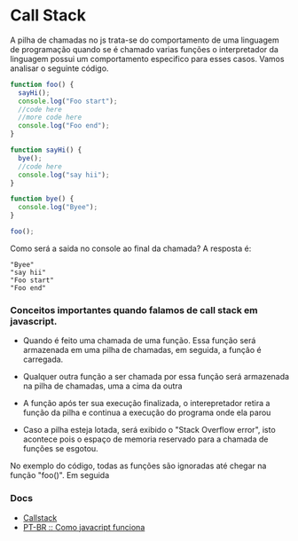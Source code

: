 # Call Stack

A pilha de chamadas no js trata-se do comportamento de uma linguagem de programação quando se é chamado varias funções o interpretador da linguagem possui um comportamento especifico para esses casos. Vamos analisar o seguinte código.

```js
function foo() {
  sayHi();
  console.log("Foo start");
  //code here
  //more code here
  console.log("Foo end");
}

function sayHi() {
  bye();
  //code here
  console.log("say hii");
}

function bye() {
  console.log("Byee");
}

foo();
```

Como será a saida no console ao final da chamada? A resposta é:

```
"Byee"
"say hii"
"Foo start"
"Foo end"

```

### Conceitos importantes quando falamos de call stack em javascript.

- Quando é feito uma chamada de uma função. Essa função será armazenada em uma pilha de chamadas, em seguida, a função é carregada.

- Qualquer outra função a ser chamada por essa função será armazenada na pilha de chamadas, uma a cima da outra

- A função após ter sua execução finalizada, o interepretador retira a função da pilha e continua a execução do programa onde ela parou

- Caso a pilha esteja lotada, será exibido o "Stack Overflow error", isto acontece pois o espaço de memoria reservado para a chamada de funções se esgotou.

No exemplo do código, todas as funções são ignoradas até chegar na função "foo()". Em seguida

### Docs

- [Callstack](https://developer.mozilla.org/pt-BR/docs/Glossary/Call_stack)
- [PT-BR :: Como javacript funciona](https://medium.com/reactbrasil/como-o-javascript-funciona-uma-vis%C3%A3o-geral-da-engine-runtime-e-da-call-stack-471dd5e1aa30)
